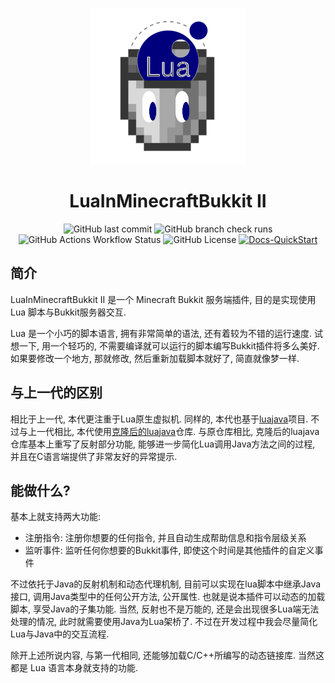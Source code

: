 <p align="center">
    <img src="docs/logo.png" alt="logo"/>
</p>

<p align="center">
    <h1 align="center">LuaInMinecraftBukkit II</h1>
</p>

<p align="center">
    <img src="https://img.shields.io/github/last-commit/SmileYik/LuaInMinecraftBukkitII?style=flat-square" alt="GitHub last commit"/>
    <img src="https://img.shields.io/github/check-runs/SmileYik/LuaInMinecraftBukkitII/master?style=flat-square" alt="GitHub branch check runs"/>
    <img src="https://img.shields.io/github/actions/workflow/status/SmileYik/LuaInMinecraftBukkitII/gradle.yml?style=flat-square" alt="GitHub Actions Workflow Status"/>
    <img src="https://img.shields.io/github/license/SmileYik/LuaInMinecraftBukkitII?style=flat-square" alt="GitHub License"/>
    <a href="https://github.com/SmileYik/LuaInMinecraftBukkitII/blob/gh-page/docs/QuickStart.md">
        <img src="https://img.shields.io/badge/DOCS-QuickStart-blue?style=flat-square" alt="Docs-QuickStart"/>
    </a>
</p>

## 简介

LuaInMinecraftBukkit II 是一个 Minecraft Bukkit 服务端插件, 目的是实现使用 Lua 脚本与Bukkit服务器交互.

Lua 是一个小巧的脚本语言, 拥有非常简单的语法, 还有着较为不错的运行速度. 
试想一下, 用一个轻巧的, 不需要编译就可以运行的脚本编写Bukkit插件将多么美好. 
如果要修改一个地方, 那就修改, 然后重新加载脚本就好了, 简直就像梦一样.

## 与上一代的区别

相比于上一代, 本代更注重于Lua原生虚拟机. 同样的, 本代也基于[luajava](https://github.com/jasonsantos/luajava)项目.
不过与上一代相比, 本代使用[克隆后的luajava](https://github.com/SmileYik/luajava)仓库. 与原仓库相比, 克隆后的luajava仓库基本上重写了反射部分功能, 能够进一步简化Lua调用Java方法之间的过程, 并且在C语言端提供了非常友好的异常提示.

## 能做什么?

基本上就支持两大功能:

+ 注册指令: 注册你想要的任何指令, 并且自动生成帮助信息和指令层级关系
+ 监听事件: 监听任何你想要的Bukkit事件, 即使这个时间是其他插件的自定义事件

不过依托于Java的反射机制和动态代理机制, 目前可以实现在lua脚本中继承Java接口,
调用Java类型中的任何公开方法, 公开属性. 也就是说本插件可以动态的加载脚本, 
享受Java的子集功能. 当然, 反射也不是万能的, 还是会出现很多Lua端无法处理的情况, 
此时就需要使用Java为Lua架桥了. 不过在开发过程中我会尽量简化Lua与Java中的交互流程.

除开上述所说内容, 与第一代相同, 还能够加载C/C++所编写的动态链接库. 当然这都是
Lua 语言本身就支持的功能.

